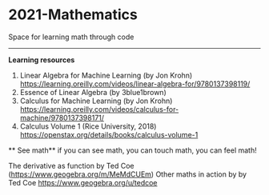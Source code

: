 # 2021-Mathematics
Space for learning math through code


-------------------------------------------------
**Learning resources**

1. Linear Algebra for Machine Learning (by Jon Krohn) https://learning.oreilly.com/videos/linear-algebra-for/9780137398119/
2. Essence of Linear Algebra (by 3blue1brown)
3. Calculus for Machine Learning (by Jon Krohn) https://learning.oreilly.com/videos/calculus-for-machine/9780137398171/
4. Calculus Volume 1 (Rice University, 2018) https://openstax.org/details/books/calculus-volume-1

** See math** 
if you can see math, you can touch math, you can feel math!

The derivative as function by Ted Coe (https://www.geogebra.org/m/MeMdCUEm)
Other maths in action by by Ted Coe https://www.geogebra.org/u/tedcoe
